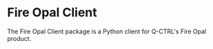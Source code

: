 # Fire Opal Client

The Fire Opal Client package is a Python client for Q-CTRL's Fire Opal product.
